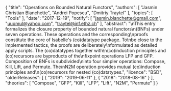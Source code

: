 {
    "title": "Operations on Bounded Natural Functors",
    "authors": [
        "Jasmin Christian Blanchette",
        "Andrei Popescu",
        "Dmitriy Traytel"
    ],
    "topics": [
        "Tools"
    ],
    "date": "2017-12-19",
    "notify": [
        "jasmin.blanchette@gmail.com",
        "uuomul@yahoo.com",
        "traytel@inf.ethz.ch"
    ],
    "abstract": "\nThis entry formalizes the closure property of bounded natural functors\n(BNFs) under seven operations. These operations and the corresponding\nproofs constitute the core of Isabelle's (co)datatype package. To\nbe close to the implemented tactics, the proofs are deliberately\nformulated as detailed apply scripts. The (co)datatypes together with\n(co)induction principles and (co)recursors are byproducts of the\nfixpoint operations LFP and GFP. Composition of BNFs is subdivided\ninto four simpler operations: Compose, Kill, Lift, and Permute. The\nN2M operation provides mutual (co)induction principles and\n(co)recursors for nested (co)datatypes.",
    "licence": "BSD",
    "olderReleases": [
        {
            "2019": "2019-06-11"
        },
        {
            "2018": "2018-08-16"
        }
    ],
    "theories": [
        "Compose",
        "GFP",
        "Kill",
        "LFP",
        "Lift",
        "N2M",
        "Permute"
    ]
}